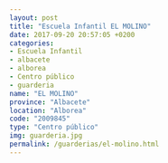```yaml
---
layout: post
title: "Escuela Infantil EL MOLINO"
date: 2017-09-20 20:57:05 +0200
categories:
- Escuela Infantil
- albacete
- alborea
- Centro público
- guarderia
name: "EL MOLINO"
province: "Albacete"
location: "Alborea"
code: "2009845"
type: "Centro público"
img: guarderia.jpg
permalink: /guarderias/el-molino.html
---
```

